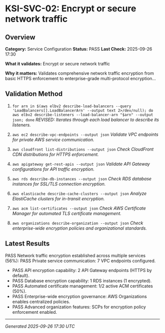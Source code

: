 # KSI-SVC-02: Encrypt or secure network traffic

## Overview

**Category:** Service Configuration
**Status:** PASS
**Last Check:** 2025-09-26 17:30

**What it validates:** Encrypt or secure network traffic

**Why it matters:** Validates comprehensive network traffic encryption from basic HTTPS enforcement to enterprise-grade multi-protocol encryption...

## Validation Method

1. `for arn in $(aws elbv2 describe-load-balancers --query 'LoadBalancers[].LoadBalancerArn' --output text 2>/dev/null); do aws elbv2 describe-listeners --load-balancer-arn "$arn" --output json; done`
   *REVISED: Iterates through each load balancer to describe its listeners.*

2. `aws ec2 describe-vpc-endpoints --output json`
   *Validate VPC endpoints for private AWS service communication.*

3. `aws cloudfront list-distributions --output json`
   *Check CloudFront CDN distributions for HTTPS enforcement.*

4. `aws apigateway get-rest-apis --output json`
   *Validate API Gateway configurations for API traffic encryption.*

5. `aws rds describe-db-instances --output json`
   *Check RDS database instances for SSL/TLS connection encryption.*

6. `aws elasticache describe-cache-clusters --output json`
   *Analyze ElastiCache clusters for in-transit encryption.*

7. `aws acm list-certificates --output json`
   *Check AWS Certificate Manager for automated TLS certificate management.*

8. `aws organizations describe-organization --output json`
   *Check enterprise-wide encryption policies and organizational standards.*

## Latest Results

PASS Network traffic encryption established across multiple services (56%): PASS Private service communication: 7 VPC endpoints configured.
- PASS API encryption capability: 2 API Gateway endpoints (HTTPS by default).
- PASS Database encryption capability: 1 RDS instances (1 encrypted).
- PASS Automated certificate management: 1/2 active ACM certificates (50%).
- PASS Enterprise-wide encryption governance: AWS Organizations enables centralized policies.
- PASS Advanced organization features: SCPs for encryption policy enforcement enabled.

---
*Generated 2025-09-26 17:30 UTC*